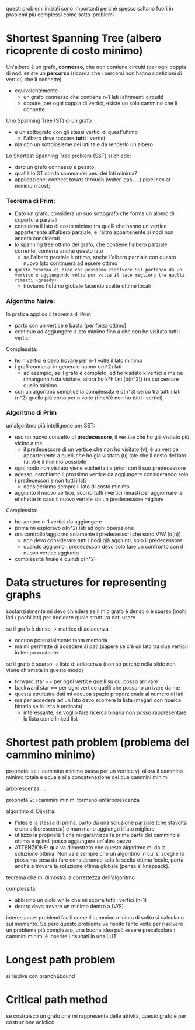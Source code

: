 questi problemi iniziali sono importanti perchè spesso saltano fuori in problemi più complessi come sotto-problemi

# Shortest Spanning Tree (albero ricoprente di costo minimo)
Un'albero è un grafo, **connesso**, che non contiene circuiti (per ogni coppia di nodi esiste un **percorso** (ricorda che i percorsi non hanno ripetizioni di vertici) che li connette)
- equivalentemente
    - un grafo connesso che contiene n-1 lati (altrimenti circuiti)
    - oppure, per ogni coppia di vertici, esiste un solo cammino che li connette

Uno Spanning Tree (ST) di un grafo
- è un sottografo con gli stessi vertici di quest'ultimo
    - l'albero deve toccare **tutti** i vertici
- ma con un sottoinsieme dei lati tale da renderlo un albero

Lo Shortest Spanning Tree problem (SST) si chiede:
- dato un grafo connesso e pesato,
- qual'è lo ST con la somma dei pesi dei lati minima?
- applicazione: connect towns through (water, gas, ...) pipelines at minimum cost;

### Teorema di Prim:
- Dato un grafo, considera un suo sottografo che forma un albero di copertura parziali
- considera il lato di costo minimo tra quelli che hanno un vertice appartenente all'albero parziale, e l'altro appartenente ai nodi non ancora considerati
- lo spanning tree ottimo del grafo, che contiene l'albero parziale corrente, conterrà anche questo lato
    - se l'albero parziale è ottimo, anche l'albero parziale con questo nuovo lato continuerà ad essere ottimo
- `questo teorema ci dice che possiamo risolvere SST partendo da un vertice e aggiungendo volta per volta il lato migliore tra quelli rimasti (greedy)`
    - troviamo l'ottimo globale facendo scelte ottime locali

### Algoritmo Naive:
In pratica applico il teorema di Prim
- parto con un vertice e basta (per forza ottimo)
- continuo ad aggiungere il lato minimo fino a che non ho visitato tutti i vertici

Complessità:
- ho n vertici e devo trovare per n-1 volte il lato minimo
- i grafi connessi in generale hanno o(n^2) lati
    - ad esempio, se il grafo è completo, ed ho visitato k vertici e me ne rimangono h da visitare, allora ho k*h lati (o(n^2)) tra cui cercare quello minimo
- con un algoritmo semplice la complessità è o(n^3) cerco tra tutti i lati (n^2) quello più corto per n volte (finch'è non ho tutti i vertici)

### Algoritmo di Prim
un'algoritmo più intelligente per SST:
- uso un nuovo concetto di **predecessore**, il vertice che ho già visitato più vicino a me
    - il predecessore di un vertice che non ho visitato (v), è un vertice appartenente a quelli che ho già visitato (u) tale che il costo del lato (u, v) è il minimo possibile
- ogni nodo non visitato viene etichettati a priori con il suo predecessore
- adesso, cerchiamo il prossimo vertice da aggiungere considerando solo i predecessori e non tutti i lati
    - consideriamo sempre il lato di costo minimo
- aggiunto il nuovo vertice, scorro tutti i vertici rimasti per aggiornare le etichette in caso il nuovo vertice sia un predecessore migliore

Complessità:
- ho sempre n-1 vertici da aggiungere
- prima mi esploravo o(n^2) lati ad ogni operazione
- ora controllo/aggiorno solamente i predecessori che sono V\W (o(n))
    - non devo considerare tutti i nodi già aggiunti, solo il predecessore
    - quando aggiorno i predecessori devo solo fare un confronto con il nuovo vertice aggiunto
- complessità finale è quindi o(n^2)






# Data structures for representing graphs
sostanzialmente mi devo chiedere se il mio grafo è denso o è sparso (molti lati / pochi lati) per decidere quale struttura dati usare

se il grafo è denso -> matrice di adiacenza
- occupa potenzialmente tanta memoria
- ma mi permette di accedere ai dati (sapere se c'è un lato tra due vertici) in tempo costante

se il grafo è sparso -> liste di adiacenza (non so perchè nella slide non viene chiamata in questo modo)
- forward star == per ogni vertice quelli su cui posso arrivare
- backward star == per ogni vertice quelli che possono arrivare da me
- questa struttutra dati mi occupa spazio proporzionale al numero di lati
- ma per accedere ad un lato devo scorrere la lista (magari con ricerca binaria se la lista è ordinata)
    - interessante, se voglio fare ricerca binaria non posso rappresentare la lista come linked list






# Shortest path problem (problema del cammino minimo)

proprietà: se il cammino minimo passa per un vertice vj, allora il cammino minimo totale è uguale alla concatenazione dei due cammini minimi

arborescenza: ...

proprietà 2: i cammini minimi formano un'arborescenza



algoritmo di Dijkstra:
- l'idea è la stessa di prima, parto da una soluzione parziale (che stavolta è una arborescenza) e man mano aggiungo il lato migliore
- utilizzo la proprietà 1 che mi garantisce la prima parte del cammino è ottima e quindi posso aggiungere un'altro pezzo
- ATTENZIONE: qua va dimostrato che questo algoritmo mi da la soluzione ottima! Non vale sempre che un algoritmo in cui si sceglie la prossima cosa da fare considerando solo la scelta ottima locale, porta anche a trovare la soluzione ottima globale (pensa al knapsack).

teorema che mi dimostra la correttezza dell'algoritmo

complessità:
- abbiamo un ciclo while che mi scorre tutti i vertici (n-1)
- dentro devo trovare un minimo dentro a (V/S)

interessante: problemi facili come il cammino minimo di solito si calcolano sul momento. Se però questo problema va risolto tante volte per risolvere un problema più complesso, una buona idea può essere precalcolare i cammini minimi è inserire i risultati in una LUT.

# Longest path problem
si risolve con branch&bound

# Critical path method
se costruisco un grafo che mi rappresenta delle attività, questo grafo è per costruzione aciclico



